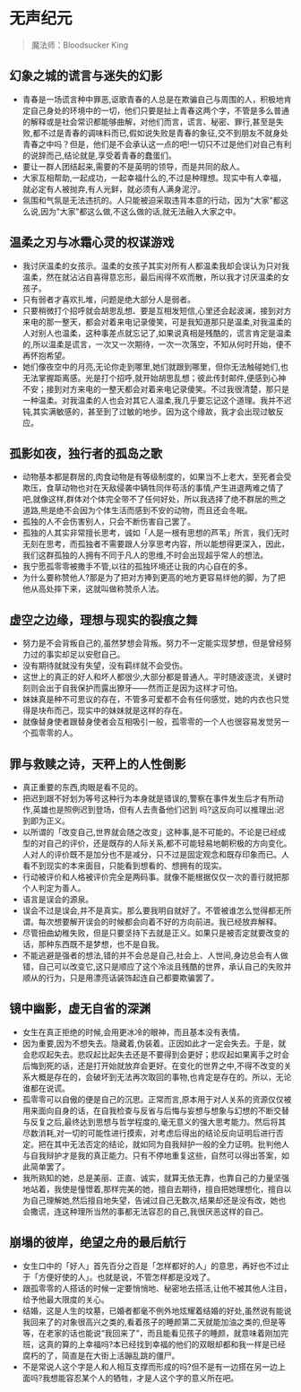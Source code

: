 # 无声纪元

> 魔法师：Bloodsucker King

## 幻象之城的谎言与迷失的幻影
- 青春是一场谎言种中罪恶,讴歌青春的人总是在欺骗自己与周围的人，积极地肯定自己身处的环境中的一切，他们只要是扯上青春这两个字，不管是多么普通的解释或是社会常识都能够曲解，对他们而言，谎言、秘密、罪行,甚至是失败,都不过是青春的调味料而已,假如说失败是青春的象征,交不到朋友不就身处青春之中吗？但是，他们是不会承认这一点的吧!一切只不过是他们对自己有利的说辞而己,结论就是,享受着青春的蠢蛋们。
- 要让一群人团结起来,需要的不是英明的领导，而是共同的敌人。
- 大家互相帮助,一起成功，一起幸福什么的,不过是种理想。现实中有人幸福，就必定有人被抛弃,有人光鲜，就必须有人满身泥泞。
- 氛围和气氛是无法违抗的。人只能被迫采取违背本意的行动，因为“大家"都这么说,因为"大家"都这么做,不这么做的话,就无法融入大家之中。

## 温柔之刃与冰霜心灵的权谋游戏
- 我讨厌温柔的女孩示。温柔的女孩子其实对所有人都温柔我却会误认为只对我温柔，然在就沾沾自喜得意忘形，最后闹得不欢而散，所以我才讨厌温柔的女孩子。
- 只有弱者才喜欢扎堆，问题是绝大部分人是弱者。
- 只要稍微打个招呼就会胡思乱想、要是互相发短信,心里还会起波澜，接到对方来电的那一整天，都会对着来电记录傻笑，可是我知道那只是温柔,对我温柔的人对别人也温柔，这种事差点就忘记了,如果说真相是残酷的，谎言肯定是温柔的,所以温柔是谎言，一次又一次期待，一次一次落空，不知从何时开始，便不再怀抱希望。
- 她们像夜空中的月亮,无论你走到哪里,她们就跟到哪里，但你无法触碰她们,也无法掌握距离感。光是打个招呼,就开始胡思乱想；彼此传封邮件,便感到心神不安；接到对方来电的一整天都会对着来电记录傻笑。不过我很清楚，那只是一种温柔。对我温柔的人也会对其它人温柔,我几乎要忘记这个道理。我并不迟钝,其实满敏感的，甚至到了过敏的地步。因为这个缘故，我才会出现过敏反应。

## 孤影如夜，独行者的孤岛之歌
- 动物基本都是群居的,肉食动物是有等级制度的，如果当不上老大，至死者会受欺压，食草动物也对在天敌侵袭中辆牲同伴苟活的事情,产生进退两难之情了吧,就像这样,群体对个体完全带不了任何好处，所以我选择了绝不群居的熊之道路,熊是绝不会因为个体生活而感到不安的动物，而且还会冬眠。
- 孤独的人不会伤害别人，只会不断伤害自己罢了。
- 孤独的人其实非常擅长思考，诚如「人是一根有思想的芦苇」所言，我们无时无刻在思考，而孤独者不需要跟人分享思考内容，所以能想得更深入，因此，我们这群孤独的人拥有不同于凡人的思维,不时会出现超乎常人的想法。
- 我宁愿孤零零被撒手不管,以往的孤独环境还让我的内心自在的多。
- 为什么要称赞他人?那是为了把对方捧到更高的地方更容易绊他的脚，为了把他从高处摔下来，这就叫做称赞杀人法。

## 虚空之边缘，理想与现实的裂痕之舞
- 努力是不会背叛自己的,虽然梦想会背叛。努力不一定能实现梦想，但是曾经努力过的事实却足以安慰自己。
- 没有期待就就没有失望，没有羁绊就不会受伤。
- 这世上的真正的好人和坏人都很少,大部分都是普通人。平时随波逐流，关键时刻则会出于自我保护而露出獠牙——然而正是因为这样才可怕。
- 妹妹真是种不可思议的存在，不管多可爱都不会有任何感觉，她的内衣也只觉得是块布而己，现实中的妹妹就是这样的存在。
- 就像替身使者跟替身使者会互相吸引一般，孤零零的一个人也很容易发觉另一个孤零零的人。

## 罪与救赎之诗，天秤上的人性倒影
- 真正重要的东西,肉眼是看不见的。
- 把迟到跟不好划为等号这种行为本身就是错误的,警察在事件发生后才有所动作,英雄也是照例迟到登场，但有人去责备他们迟到 吗?这反向可以推理出:迟到即为正义。
- 以所谓的「改变自己,世界就会随之改变」这种事,是不可能的。不论是已经成型的对自己的评价，还是既存的人际关系,都不可能轻易地朝积极的方向变化。人对人的评价既不是加分也不是减分，只不过是固定观念和既存印象而已。人看不到现实的本来面目，只能看到想看的、想拥有的现实。
- 行动被评价和人格被评价完全是两码事。就像不能根据仅仅一次的善行就把那个人判定为善人。
- 语言是误会的源泉。
- 误会不过是误会,并不是真实。那么要我明自就好了。不管被谁怎么觉得都无所谓。每次想要解开误会的时候都会向着不好的方向前进。我已经放弃解释。
- 尽管扭曲幼稚失败，但是只要坚持下去就是正义。如果只是被否定就要改变的话，那种东西既不是梦想，也不是自我。
- 不能逃避是强者的想法,错的并不会总是自己,社会上、人世间,身边总会有人做错，自己可以改变它,这只是顺应了这个冷淡且残酷的世界，承认自己的失败并顺从的行为，只是用漂亮话装饰起连自己都要欺骗罢了。

## 镜中幽影，虚无自省的深渊
- 女生在真正拒绝的时候,会用更冰冷的眼神，而且基本没有表情。
- 因为重要,因为不想失去。隐藏着,伪装着。正因如此才一定会失去。于是，就会悲叹起失去。悲叹起比起失去还是不要得到会更好；悲叹起如果离手之时会后悔到死的话，还是打开始就放弃会更好。在变化的世界之中,不得不改变的关系大概是存在的，会破坏到无法再次取回的事物,也肯定是存在的。所以，无论谁都在说谎。
- 孤零零可以自傲的便是自己的沉思。正常而言,原本用于对人关系的资源仅仅被用来面向自身的话，在自我检查与反省与后悔与妄想与想象与幻想的不断交替与反复之后,最终达到思想与哲学程度的,毫无意义的强大思考能力。然后将其尽数消耗,对一切的可能性进行摸索，对考虑后得出的结论反向证明后进行否定。把在其中无法否定的结论，就如同为自我辩护一般的全力证明。批判他人与自我辩护才是我的真正能力。只有不停地重复这些，自然可以得出答案，如此简单罢了。
- 我所熟知的她，总是美丽、正直、诚实，就算无依无靠，也靠自己的力量坚强地站着，我使是憧憬着,那样完美的她，擅自去期待，擅自把她理想化，擅自以为自己理解她,然后擅自地失望，告诫过自己无数次,结果却还是没有改，她也会撒谎，连这种理所当然的事都无法容忍的自己,我很厌恶这样的自己。

## 崩塌的彼岸，绝望之舟的最后航行
- 女生口中的「好人」首先百分之百是「怎样都好的人」的意思，再好也不过止于「方便好使的人」。也就是说，不管怎样都是没戏了。
- 跟孤零零的人搭话的时候一定要悄悄地、秘密地去搭活,让他不被其他人注目，给予他最大限度的关心。
- 结婚，这是人生的坟墓，已婚者都毫不例外地炫耀着结婚的好处,虽然说有能说我回来了的对象很高兴之类的,看着孩子的睡颜第二天就能加油之类的,但是等等，在老家的话也能说“我回来了”，而且能看见孩子的睡颜，就意味着刚加完班，这真的算的上幸福吗?本已经找到幸福的他们的双眼却都和我一样是已经腐朽的了，简直是在大街上活蹦乱跳的僵尸。
- 不是常说人这个字是人和人相互支撑而形成的吗?但不是有一边搭在另一边上面吗?我想能容忍某个人的牺牲，才是人这个字的意义所在吧。